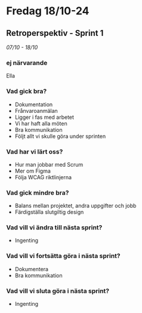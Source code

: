 # Fredag 18/10-24

## Retroperspektiv - Sprint 1

_07/10 - 18/10_

### ej närvarande

Ella

### Vad gick bra?

- Dokumentation
- Frånvaroanmälan
- Ligger i fas med arbetet
- Vi har haft alla möten
- Bra kommunikation
- Följt allt vi skulle göra under sprinten

### Vad har vi lärt oss?

- Hur man jobbar med Scrum
- Mer om Figma
- Följa WCAG riktlinjerna

### Vad gick mindre bra?

- Balans mellan projektet, andra uppgifter och jobb
- Färdigställa slutgiltig design

### Vad vill vi ändra till nästa sprint?

- Ingenting

### Vad vill vi fortsätta göra i nästa sprint?

- Dokumentera
- Bra kommunikation

### Vad vill vi sluta göra i nästa sprint?

- Ingenting
